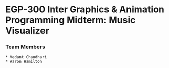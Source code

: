 # EGP-300 Inter Graphics & Animation Programming Midterm: Music Visualizer
### Team Members
    * Vedant Chaudhari  
    * Aaron Hamilton
